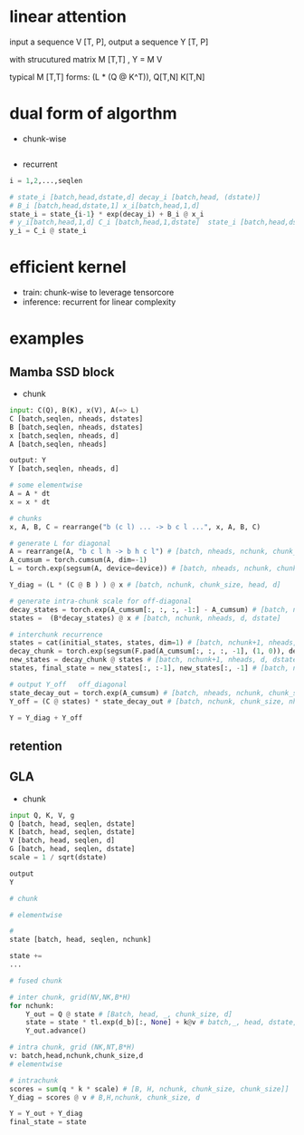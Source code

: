 # linear attention
input a sequence V [T, P],
output a sequence Y [T, P]

with strucutured matrix M [T,T] , Y = M V

typical M [T,T] forms: (L * (Q @ K^T)), Q[T,N] K[T,N]

# dual form of algorthm
- chunk-wise
```

```

- recurrent
```py
i = 1,2,...,seqlen

# state_i [batch,head,dstate,d] decay_i [batch,head, (dstate)]
# B_i [batch,head,dstate,1] x_i[batch,head,1,d]
state_i = state_{i-1} * exp(decay_i) + B_i @ x_i 
# y_i[batch,head,1,d] C_i [batch,head,1,dstate]  state_i [batch,head,dstate,d]
y_i = C_i @ state_i
```


# efficient kernel
- train: chunk-wise to leverage tensorcore
- inference: recurrent for linear complexity


# examples
## Mamba SSD block
- chunk
```py
input: C(Q), B(K), x(V), A(=> L)
C [batch,seqlen, nheads, dstates]
B [batch,seqlen, nheads, dstates]
x [batch,seqlen, nheads, d]
A [batch,seqlen, nheads]

output: Y
Y [batch,seqlen, nheads, d]

# some elementwise
A = A * dt
x = x * dt

# chunks 
x, A, B, C = rearrange("b (c l) ... -> b c l ...", x, A, B, C)

# generate L for diagonal
A = rearrange(A, "b c l h -> b h c l") # [batch, nheads, nchunk, chunk_size]
A_cumsum = torch.cumsum(A, dim=-1)
L = torch.exp(segsum(A, device=device)) # [batch, nheads, nchunk, chunk_size, chunk_size] 下三角矩阵

Y_diag = (L * (C @ B ) ) @ x # [batch, nchunk, chunk_size, head, d]

# generate intra-chunk scale for off-diagonal
decay_states = torch.exp(A_cumsum[:, :, :, -1:] - A_cumsum) # [batch, nheads, nchunk, chunk_size]
states =  (B*decay_states) @ x # [batch, nchunk, nheads, d, dstate]

# interchunk recurrence
states = cat(initial_states, states, dim=1) # [batch, nchunk+1, nheads, d, dstate]
decay_chunk = torch.exp(segsum(F.pad(A_cumsum[:, :, :, -1], (1, 0)), device=device)) # [batch, nheads, nchunk+1, nchunk+1]
new_states = decay_chunk @ states # [batch, nchunk+1, nheads, d, dstate]
states, final_state = new_states[:, :-1], new_states[:, -1] # [batch, nchunk, nheads, d, dstate], [batch, nheads, d, dstate]

# output Y_off   off_diagonal
state_decay_out = torch.exp(A_cumsum) # [batch, nheads, nchunk, chunk_size]
Y_off = (C @ states) * state_decay_out # [batch, nchunk, chunk_size, nheads, d]

Y = Y_diag + Y_off
```

## retention

## GLA

- chunk
```py
input Q, K, V, g
Q [batch, head, seqlen, dstate]
K [batch, head, seqlen, dstate]
V [batch, head, seqlen, d]
G [batch, head, seqlen, dstate]
scale = 1 / sqrt(dstate)

output
Y 

# chunk

# elementwise

# 
state [batch, head, seqlen, nchunk]

state += 
...

# fused chunk

# inter chunk, grid(NV,NK,B*H)
for nchunk:
    Y_out = Q @ state # [Batch, head, _, chunk_size, d]
    state = state * tl.exp(d_b)[:, None] + k@v # batch,_, head, dstate, d
    Y_out.advance()

# intra chunk, grid (NK,NT,B*H)
v: batch,head,nchunk,chunk_size,d
# elementwise

# intrachunk
scores = sum(q * k * scale) # [B, H, nchunk, chunk_size, chunk_size]]
Y_diag = scores @ v # B,H,nchunk, chunk_size, d

Y = Y_out + Y_diag
final_state = state



```
